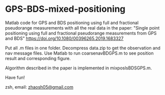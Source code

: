 # GPS-BDS-mixed-positioning
Matlab code for GPS and BDS positioning using full and fractional pseudorange measurements
with all the real data in the paper:
"Single point positioning using full and fractional pseudorange measurements from GPS and BDS" https://doi.org/10.1080/00396265.2019.1683327

Put all .m files in one folder. Decompress data.zip to get the observation and nav message files. Use Matlab to run coarsenavBDGPS.m to see position result and corresponding figure.

Algorithm described in the paper is implemented in mixposlsBDSGPS.m.

Have fun!

zsh, email: zhaosh05@gmail.com
